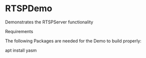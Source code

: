 # RTSPDemo
Demonstrates the RTSPServer functionality

Requirements

The following Packages are needed for the Demo to build properly:

apt install yasm
